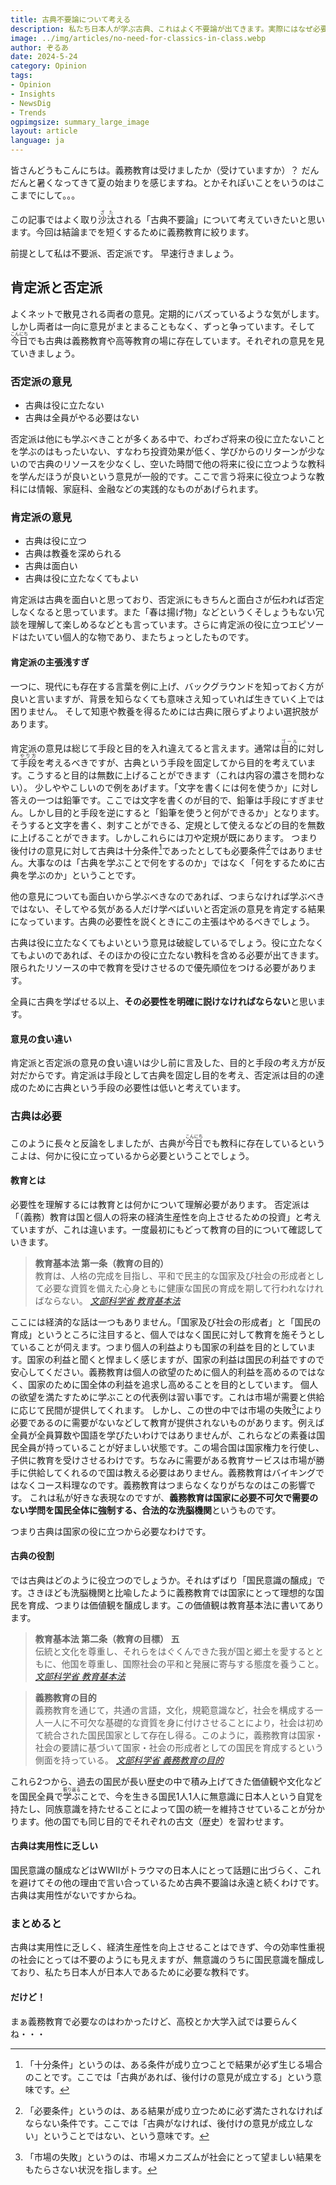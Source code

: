 ```yaml
---
title: 古典不要論について考える
description: 私たち日本人が学ぶ古典、これはよく不要論が出てきます。実際にはなぜ必要なのでしょうか。
image: ../img/articles/no-need-for-classics-in-class.webp
author: ぞるあ
date: 2024-5-24
category: Opinion
tags:
- Opinion
- Insights
- NewsDig
- Trends
ogpimgsize: summary_large_image
layout: article
language: ja
---
```

皆さんどうもこんにちは。義務教育は受けましたか（受けていますか）？
だんだんと暑くなってきて夏の始まりを感じますね。とかそれぽいことをいうのはここまでにして。。。

この記事ではよく取り<ruby>沙汰<rt>ざた</rt></ruby>される「古典不要論」について考えていきたいと思います。今回は結論までを短くするために義務教育に絞ります。

前提として私は不要派、否定派です。
早速行きましょう。

## 肯定派と否定派
よくネットで散見される両者の意見。定期的にバズっているような気がします。しかし両者は一向に意見がまとまることもなく、ずっと争っています。そして<ruby>今日<rt>こんにち</rt></ruby>でも古典は義務教育や高等教育の場に存在しています。それぞれの意見を見ていきましょう。

### 否定派の意見
- 古典は役に立たない
- 古典は全員がやる必要はない
  
否定派は他にも学ぶべきことが多くある中で、わざわざ将来の役に立たないことを学ぶのはもったいない、すなわち投資効果が低く、学びからのリターンが少ないので古典のリソースを少なくし、空いた時間で他の将来に役に立つような教科を学んだほうが良いという意見が一般的です。ここで言う将来に役立つような教科には情報、家庭科、金融などの実践的なものがあげられます。

### 肯定派の意見
- 古典は役に立つ
- 古典は教養を深められる
- 古典は面白い
- 古典は役に立たなくてもよい

肯定派は古典を面白いと思っており、否定派にもきちんと面白さが伝われば否定しなくなると思っています。また「春は揚げ物」などというくそしょうもない冗談を理解して楽しめるなどとも言っています。さらに肯定派の役に立つエピソードはたいてい個人的な物であり、またちょっとしたものです。

#### 肯定派の主張浅すぎ

一つに、現代にも存在する言葉を例に上げ、バックグラウンドを知っておく方が良いと言いますが、背景を知らなくても意味さえ知っていれば生きていく上では困りません。
そして知恵や教養を得るためには古典に限らずよりよい選択肢があります。

肯定派の意見は総じて手段と目的を入れ違えてると言えます。通常は<ruby>目的<rt>ゴール</rt></ruby>に対して<ruby>手段<rt>やり方</rt></ruby>を考えるべきですが、古典という手段を固定してから目的を考えています。こうすると目的は無数に上げることができます（これは内容の濃さを問わない）。
少しややこしいので例をあげます。「文字を書くには何を使うか」に対し答えの一つは鉛筆です。ここでは文字を書くのが目的で、鉛筆は手段にすぎません。しかし目的と手段を逆にすると「鉛筆を使うと何ができるか」となります。そうすると文字を書く、刺すことができる、定規として使えるなどの目的を無数に上げることができます。しかしこれらには刀や定規が既にあります。
つまり後付けの意見に対して古典は十分条件[^1]であったとしても必要条件[^2]ではありません。大事なのは「古典を学ぶことで何をするのか」ではなく「何をするために古典を学ぶのか」ということです。

[^1]:「十分条件」というのは、ある条件が成り立つことで結果が必ず生じる場合のことです。ここでは「古典があれば、後付けの意見が成立する」という意味です。
[^2]:「必要条件」というのは、ある結果が成り立つために必ず満たされなければならない条件です。ここでは「古典がなければ、後付けの意見が成立しない」ということではない、という意味です。

他の意見についても面白いから学ぶべきなのであれば、つまらなければ学ぶべきではない、そしてやる気がある人だけ学べばいいと否定派の意見を肯定する結果になっています。古典の必要性を説くときにこの主張はやめるべきでしょう。

古典は役に立たなくてもよいという意見は破綻しているでしょう。役に立たなくてもよいのであれば、そのほかの役に立たない教科を含める必要が出てきます。限られたリソースの中で教育を受けさせるので優先順位をつける必要があります。

全員に古典を学ばせる以上、<b>その必要性を明確に説けなければならない</b>と思います。

#### 意見の食い違い
肯定派と否定派の意見の食い違いは少し前に言及した、目的と手段の考え方が反対だからです。肯定派は手段として古典を固定し目的を考え、否定派は目的の達成のために古典という手段の必要性は低いと考えています。

### 古典は必要
このように長々と反論をしましたが、古典が<ruby>今日<rt>こんにち</rt></ruby>でも教科に存在しているというこよは、何かに役に立っているから必要ということでしょう。

#### 教育とは
必要性を理解するには教育とは何かについて理解必要があります。
否定派は「（義務）教育は国と個人の将来の経済生産性を向上させるための投資」と考えていますが、これは違います。一度最初にもどって教育の目的について確認していきます。

><b>教育基本法 第一条（教育の目的）</b><br>
教育は、人格の完成を目指し、平和で民主的な国家及び社会の形成者として必要な資質を備えた心身ともに健康な国民の育成を期して行われなければならない。
<cite>[文部科学省 教育基本法](https://www.mext.go.jp/b_menu/kihon/about/mext_00003.html)</cite>

ここには経済的な話は一つもありません。「国家及び社会の形成者」と「国民の育成」というところに注目すると、個人ではなく国民に対して教育を施そうとしていることが伺えます。つまり個人の利益よりも国家の利益を目的としています。国家の利益と聞くと悍ましく感じますが、国家の利益は国民の利益ですので安心してください。義務教育は個人の欲望のために個人的利益を高めるのではなく、国家のために国全体の利益を追求し高めることを目的としています。
個人の欲望を満たすために学ぶことの代表例は習い事です。これは市場が需要と供給に応じて民間が提供してくれます。
しかし、この世の中では市場の失敗[^3]により必要であるのに需要がないなどして教育が提供されないものがあります。例えば全員が全員算数や国語を学びたいわけではありませんが、これらなどの素養は国民全員が持っていることが好ましい状態です。この場合国は国家権力を行使し、子供に教育を受けさせるわけです。ちなみに需要がある教育サービスは市場が勝手に供給してくれるので国は教える必要はありません。義務教育はバイキングではなくコース料理なのです。義務教育はつまらなくなりがちなのはこの影響です。
これは私が好きな表現なのですが、<b>義務教育は国家に必要不可欠で需要のない学問を国民全体に強制する、合法的な洗脳機関</b>というものです。

つまり古典は国家の役に立つから必要なわけです。

[^3]:「市場の失敗」というのは、市場メカニズムが社会にとって望ましい結果をもたらさない状況を指します。

#### 古典の役割
では古典はどのように役立つのでしょうか。それはずばり「国民意識の醸成」です。さきほども洗脳機関と比喩したように義務教育では国家にとって理想的な国民を育成、つまりは価値観を醸成します。この価値観は教育基本法に書いてあります。

><b>教育基本法 第二条（教育の目標） 五</b><br>
伝統と文化を尊重し、それらをはぐくんできた我が国と郷土を愛するとともに、他国を尊重し、国際社会の平和と発展に寄与する態度を養うこと。
<cite>[文部科学省 教育基本法](https://www.mext.go.jp/b_menu/kihon/about/mext_00003.html)</cite>

><b>義務教育の目的</b><br>
義務教育を通じて，共通の言語，文化，規範意識など，社会を構成する一人一人に不可欠な基礎的な資質を身に付けさせることにより，社会は初めて統合された国民国家として存在し得る。このように，義務教育は国家・社会の要請に基づいて国家・社会の形成者としての国民を育成するという側面を持っている。
<cite>[文部科学省 義務教育の目的](https://www.mext.go.jp/b_menu/shingi/chukyo/chukyo0/toushin/attach/1419867.htm)</cite>

これら2つから、過去の国民が長い歴史の中で積み上げてきた価値観や文化などを国民全員で<ruby>学ぶ<rt>振り返る</rt></ruby>ことで、今を生きる国民1人1人に無意識に日本人という自覚を持たし、同族意識を持たせることによって国の統一を維持させていることが分かります。他の国でも同じ目的でそれぞれの古文（歴史）を習わせます。

#### 古典は実用性に乏しい
国民意識の醸成などはWWⅡがトラウマの日本人にとって話題に出づらく、これを避けてその他の理由で言い合っているため古典不要論は永遠と続くわけです。古典は実用性がないですからね。

### まとめると
古典は実用性に乏しく、経済生産性を向上させることはできず、今の効率性重視の社会にとっては不要のようにも見えますが、無意識のうちに国民意識を醸成しており、私たち日本人が日本人であるために必要な教科です。

#### だけど！
まぁ義務教育で必要なのはわかったけど、高校とか大学入試では要らんくね・・・